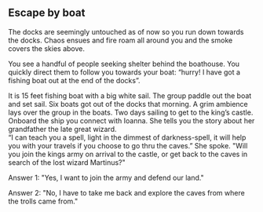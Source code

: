 ## Escape by boat

The docks are seemingly untouched as of now so you run down towards the docks. Chaos ensues and fire roam all around you and the smoke covers the skies above.

You see a handful of people seeking shelter behind the boathouse. You quickly direct them to follow you towards your boat: “hurry! I have got a fishing boat out at the end of the docks”. 

It is 15 feet fishing boat with a big white sail. The group paddle out the boat and set sail.
Six boats got out of the docks that morning. A grim ambience lays over the group in the boats. Two days sailing to get to the king’s castle. 
Onboard the ship you connect with Ioanna. She tells you the story about her grandfather the late great wizard.  
“I can teach you a spell, light in the dimmest of darkness-spell, it will help you with your travels if you choose to go thru the caves.” She spoke.
"Will you join the kings army on arrival to the castle, or get back to the caves in search of the lost wizard Martinus?"

Answer 1: "Yes, I want to join the army and defend our land."

Answer 2: "No, I have to take me back and explore the caves from where the trolls came from."
